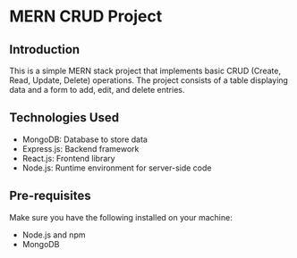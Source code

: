 # MERN CRUD Project

## Introduction

This is a simple MERN stack project that implements basic CRUD (Create, Read, Update, Delete) operations. The project consists of a table displaying data and a form to add, edit, and delete entries.

## Technologies Used

- MongoDB: Database to store data
- Express.js: Backend framework
- React.js: Frontend library
- Node.js: Runtime environment for server-side code

## Pre-requisites

Make sure you have the following installed on your machine:

- Node.js and npm
- MongoDB
